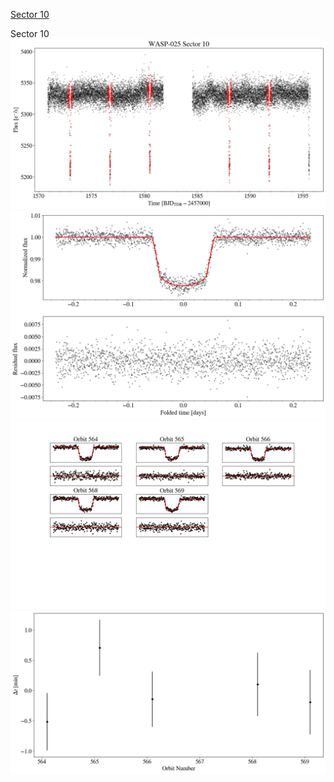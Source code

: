 [Sector 10](#sector10)

<a name = "sector10"></a>
Sector 10
![alt text](/tt/WASP-025_Sector_10/WASP-025_Sector_10_a_TimeSeries.png)
![alt text](/tt/WASP-025_Sector_10/WASP-025_Sector_10_b_FoldedLightCurve.png)
![alt text](/tt/WASP-025_Sector_10/WASP-025_Sector_10_b_IndividualTransitsWithFit.png)
![alt text](/tt/WASP-025_Sector_10/WASP-025_Sector_10_c_TimingResiduals.png)

